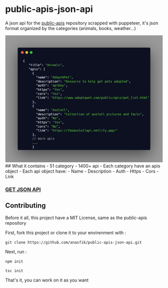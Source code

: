 # public-apis-json-api
A json api for the <a href="https://github.com/public-apis/public-apis">public-apis</a> repository scrapped with puppeteer, it's json format organized by the categories (animals, books, weather...)

<img src="./screenshot/screenshot.png" alt="example"/>
## What it contains 
 - 51 category
 - 1400+ api
 - Each category have an apis object
 - Each api object have:
   - Name
   - Description
   - Auth
   - Https
   - Cors
   - Link

### <a href="./result/apis.json">GET JSON API</a>


## Contributing
Before it all, this project have a MIT License, same as the public-apis repository


First, fork this project or clone it to your envirenment with : 

```
git clone https://github.com/anasfik/public-apis-json-api.git
```


Next, run : 
```
npm init
```


```
tsc init
```

That's it, you can work on it as you want

